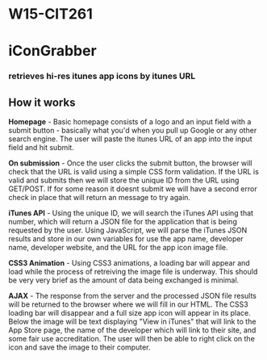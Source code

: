 # W15-CIT261

# iConGrabber
### retrieves hi-res itunes app icons by itunes URL

## How it works
**Homepage** - Basic homepage consists of a logo and an input field with a submit button - basically what you'd when you pull up Google or any other search engine. The user will paste the itunes URL of an app into the input field and hit submit.

**On submission** - Once the user clicks the submit button, the browser will check that the URL is valid using a simple CSS form validation. If the URL is valid and submits then we will store the unique ID from the URL using GET/POST. If for some reason it doesnt submit we will have a second error check in place that will return an message to try again.

**iTunes API** - Using the unique ID, we will search the iTunes API using that number, which will return a JSON file for the application that is being requested by the user. Using JavaScript, we will parse the iTunes JSON results and store in our own variables for use the app name, developer name, developer website, and the URL for the app icon image file.

**CSS3 Animation** - Using CSS3 animations, a loading bar will appear and load while the process of retreiving the image file is underway. This should be very very brief as the amount of data being exchanged is minimal.

**AJAX** - The response from the server and the processed JSON file results will be returned to the browser where we will fill in our HTML. The CSS3 loading bar will disappear and a full size app icon will appear in its place. Below the image will be text displaying "View in iTunes" that will link to the App Store page, the name of the developer which will link to their site, and some fair use accreditation. The user will then be able to right click on the icon and save the image to their computer.